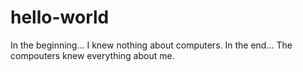 # hello-world
In the beginning...
I knew nothing about computers. 
In the end...
The compouters knew everything about me. 
